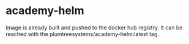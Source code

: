 # academy-helm

Image is already built and pushed to the docker hub registry. It can be reached with the plumtreesystems/academy-helm:latest tag.